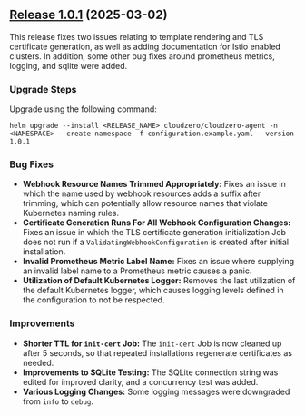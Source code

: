 ## [Release 1.0.1](https://github.com/Cloudzero/cloudzero-charts/compare/1.0.0...1.0.1) (2025-03-02)

This release fixes two issues relating to template rendering and TLS certificate generation, as well as adding documentation for Istio enabled clusters. In addition, some other bug fixes around prometheus metrics, logging, and sqlite were added.

### Upgrade Steps

Upgrade using the following command:

```console
helm upgrade --install <RELEASE_NAME> cloudzero/cloudzero-agent -n <NAMESPACE> --create-namespace -f configuration.example.yaml --version 1.0.1
```

### Bug Fixes

- **Webhook Resource Names Trimmed Appropriately:** Fixes an issue in which the name used by webhook resources adds a suffix after trimming, which can potentially allow resource names that violate Kubernetes naming rules.
- **Certificate Generation Runs For All Webhook Configuration Changes:** Fixes an issue in which the TLS certificate generation initialization Job does not run if a `ValidatingWebhookConfiguration` is created after initial installation.
- **Invalid Prometheus Metric Label Name:** Fixes an issue where supplying an invalid label name to a Prometheus metric causes a panic.
- **Utilization of Default Kubernetes Logger:** Removes the last utilization of the default Kubernetes logger, which causes logging levels defined in the configuration to not be respected.

### Improvements

- **Shorter TTL for `init-cert` Job:** The `init-cert` Job is now cleaned up after 5 seconds, so that repeated installations regenerate certificates as needed.
- **Improvements to SQLite Testing:** The SQLite connection string was edited for improved clarity, and a concurrency test was added.
- **Various Logging Changes:** Some logging messages were downgraded from `info` to `debug`.
